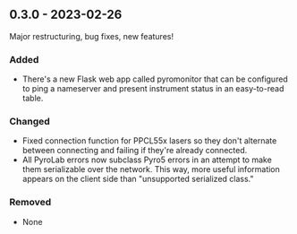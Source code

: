 ## 0.3.0 - 2023-02-26

Major restructuring, bug fixes, new features!

### Added
- There's a new Flask web app called pyromonitor that can be configured to
  ping a nameserver and present instrument status in an easy-to-read table.

### Changed
- Fixed connection function for PPCL55x lasers so they don't alternate between
  connecting and failing if they're already connected.
- All PyroLab errors now subclass Pyro5 errors in an attempt to make them
  serializable over the network. This way, more useful information appears
  on the client side than "unsupported serialized class."

### Removed
- None
